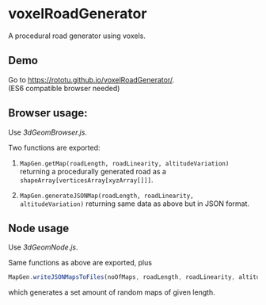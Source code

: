 voxelRoadGenerator  
==================
A procedural road generator using voxels.

Demo
----
Go to https://rototu.github.io/voxelRoadGenerator/.  
(ES6 compatible browser needed)

Browser usage:
-----
Use *3dGeomBrowser.js*.  
  
  
Two functions are exported:  

1.  `MapGen.getMap(roadLength, roadLinearity, altitudeVariation)` returning a procedurally generated road as a `shapeArray[verticesArray[xyzArray[]]]`.

2.  `MapGen.generateJSONMap(roadLength, roadLinearity, altitudeVariation)` returning same data as above but in JSON format.


Node usage
-----
Use *3dGeomNode.js*.  
  
Same functions as above are exported, plus  
``` javascript
MapGen.writeJSONMapsToFiles(noOfMaps, roadLength, roadLinearity, altitudeVariation)
``` 
which generates a set amount of random maps of given length.
